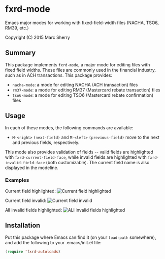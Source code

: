 # fxrd-mode
Emacs major modes for working with fixed-field-width files (NACHA, TSO6, RM39,
etc.)

Copyright (C) 2015 Marc Sherry

## Summary
This package implements `fxrd-mode`, a major mode for editing files with fixed
field widths. These files are commonly used in the financial industry, such
as in ACH transactions. This package provides:

- `nacha-mode`: a mode for editing NACHA (ACH transaction) files
- `rm37-mode`: a mode for editing RM37 (Mastercard rebate transaction) files
- `tso6-mode`: a mode for editing TSO6 (Mastercard rebate confirmation) files

## Usage
In each of these modes, the following commands are available:

- `M-<right>` `(next-field)` and `M-<left>` `(previous-field)` move to the next
 and previous fields, respectively.

This mode also provides validation of fields -- valid fields are highlighted
with `fxrd-current-field-face`, while invalid fields are highlighted with
`fxrd-invalid-field-face` (both customizable). The current field name is
also displayed in the modeline.

### Examples

Current field highlighted:
![Current field highlighted](http://i.imgur.com/NTZb6Fl.png)

Current field invalid:
![Current field invalid](http://i.imgur.com/EStvzML.png)

All invalid fields highlighted:
![ALl invalid fields highlighted](http://i.imgur.com/ig9BnNZ.png)

## Installation

Put this package where Emacs can find it (on your `load-path` somewhere), and
add the following to your .emacs/init.el file:

```lisp
(require 'fxrd-autoloads)
```
